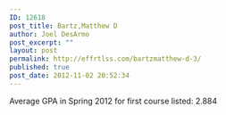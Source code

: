 ```yaml
---
ID: 12618
post_title: Bartz,Matthew D
author: Joel DesArmo
post_excerpt: ""
layout: post
permalink: http://effrtlss.com/bartzmatthew-d-3/
published: true
post_date: 2012-11-02 20:52:34
---
```

<p>Average GPA in Spring 2012 for first course listed: 2.884</p>